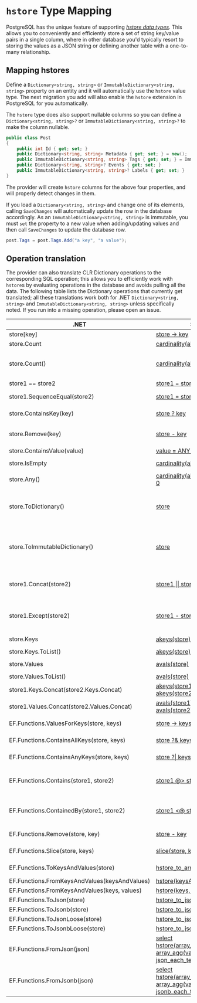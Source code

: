 # `hstore` Type Mapping

PostgreSQL has the unique feature of supporting [*hstore data types*](https://www.postgresql.org/docs/current/static/hstore.html). This allows you to conveniently and efficiently store a set of string key/value pairs in a single column, where in other database you'd typically resort to storing the values as a JSON string or defining another table with a one-to-many relationship.

## Mapping hstores

Define a `Dictionary<string, string>` or `ImmutableDictionary<string, string>` property on an entity and it will automatically use the `hstore` value type.
The next migration you add will also enable the `hstore` extension in PostgreSQL for you automatically.

The `hstore` type does also support nullable columns so you can define a `Dictionary<string, string>?` or `ImmutableDictionary<string, string>?` to make the column nullable.

```csharp
public class Post
{
    public int Id { get; set; }
    public Dictionary<string, string> Metadata { get; set; } = new();
    public ImmutableDictionary<string, string> Tags { get; set; } = ImmutableDictionary<string, string>.Empty;
    public Dictionary<string, string>? Events { get; set; }
    public ImmutableDictionary<string, string>? Labels { get; set; }
}
```

The provider will create `hstore` columns for the above four properties, and will properly detect changes in them.

If you load a `Dictionary<string, string>` and change one of its elements, calling `SaveChanges` will automatically update the row in the database accordingly.
As an `ImmutableDictionary<string, string>` is immutable, you must `set` the property to a new value when adding/updating values and then call `SaveChanges` to update the database row.

```csharp
post.Tags = post.Tags.Add("a key", "a value");
```

## Operation translation

The provider can also translate CLR Dictionary operations to the corresponding SQL operation; this allows you to efficiently work with `hstore`s by evaluating operations in the database and avoids pulling all the data. The following table lists the Dictionary operations that currently get translated; all these translations work both for .NET `Dictionary<string, string>` and `ImmutableDictionary<string, string>` unless specifically noted. If you run into a missing operation, please open an issue.

 .NET                          | SQL                                                                                                                                     | Notes                                                                                                        
-------------------------------|-----------------------------------------------------------------------------------------------------------------------------------------|--------------------------------------------------------------------------------------------------------------
 store[key]                    | [store -> key](https://www.postgresql.org/docs/current/hstore.html#HSTORE-OPS-FUNCS)                                                     |
 store.Count                   | [cardinality(akeys(store))](https://www.postgresql.org/docs/current/hstore.html#HSTORE-OPS-FUNCS)                                        |
 store.Count()                 | [cardinality(akeys(store))](https://www.postgresql.org/docs/current/hstore.html#HSTORE-OPS-FUNCS)                                        | Works on `IEnumerable<KeyValuePair<string, string>>` to count concatenated or subtracted stores. 
 store1 == store2              | [store1 = store2](https://www.postgresql.org/docs/current/hstore.html#HSTORE-OPS-FUNCS)                                                  |
 store1.SequenceEqual(store2)  | [store1 = store2](https://www.postgresql.org/docs/current/hstore.html#HSTORE-OPS-FUNCS)                                                  | Compatible with columns mapped as `jsonb` 
 store.ContainsKey(key)        | [store ? key](https://www.postgresql.org/docs/current/hstore.html#HSTORE-OPS-FUNCS)                                                      | Compatible with columns mapped as `jsonb` 
 store.Remove(key)             | [store - key](https://www.postgresql.org/docs/current/hstore.html#HSTORE-OPS-FUNCS)                                                      | Only `ImmutableDictionary<string, string>`. Compatible with columns mapped as `jsonb` 
 store.ContainsValue(value)    | [value = ANY(avals(store))](https://www.postgresql.org/docs/current/hstore.html#HSTORE-OPS-FUNCS)                                        |
 store.IsEmpty                 | [cardinality(akeys(store)) = 0](https://www.postgresql.org/docs/current/hstore.html#HSTORE-OPS-FUNCS)                                    | Only `ImmutableDictionary<string, string>`                                                                   
 store.Any()                   | [cardinality(akeys(store)) <> 0](https://www.postgresql.org/docs/current/hstore.html#HSTORE-OPS-FUNCS)                                   |
 store.ToDictionary()          | [store](https://www.postgresql.org/docs/current/hstore.html#HSTORE-OPS-FUNCS)                                                    | Converts an `IEnumerable<KeyValuePair<string, string>>` to a `Dictionary<string, string>`. Compatible with columns mapped as `json` and `jsonb`                     
 store.ToImmutableDictionary() | [store](https://www.postgresql.org/docs/current/hstore.html#HSTORE-OPS-FUNCS)                                                    | Converts an `IEnumerable<KeyValuePair<string, string>>` to an `ImmutableDictionary<string, string>`. Compatible with columns mapped as `json` and `jsonb` 
 store1.Concat(store2)         | [store1 \|\| store2](https://www.postgresql.org/docs/current/hstore.html#HSTORE-OPS-FUNCS)                                               | Call `ToDictionary()` or `ToImmutableDictionary()` on result. Compatible with columns mapped as `json` and `jsonb`                                                 
 store1.Except(store2)         | [store1 - store2](https://www.postgresql.org/docs/current/hstore.html#HSTORE-OPS-FUNCS)                                                  | Call `ToDictionary()` or `ToImmutableDictionary()` on result. Compatible with columns mapped as `json` and `jsonb`                                                 
 store.Keys                    | [akeys(store)](https://www.postgresql.org/docs/current/hstore.html#HSTORE-OPS-FUNCS)                                                     | Only `ImmutableDictionary<string, string>`                                                                   
 store.Keys.ToList()           | [akeys(store)](https://www.postgresql.org/docs/current/hstore.html#HSTORE-OPS-FUNCS)                                                     |
 store.Values                  | [avals(store)](https://www.postgresql.org/docs/current/hstore.html#HSTORE-OPS-FUNCS)                                                     | Only `ImmutableDictionary<string, string>`                                                                   
 store.Values.ToList()         | [avals(store)](https://www.postgresql.org/docs/current/hstore.html#HSTORE-OPS-FUNCS)                                                     |
 store1.Keys.Concat(store2.Keys.Concat) | [akeys(store1) \|\| akeys(store2) ](https://www.postgresql.org/docs/current/hstore.html#HSTORE-OPS-FUNCS)                                |
 store1.Values.Concat(store2.Values.Concat) | [avals(store1) \|\| avals(store2) ](https://www.postgresql.org/docs/current/hstore.html#HSTORE-OPS-FUNCS)                                |
 EF.Functions.ValuesForKeys(store, keys) | [store -> keys](https://www.postgresql.org/docs/current/hstore.html#HSTORE-OPS-FUNCS)                                                    | Compatible with columns mapped as `jsonb` 
 EF.Functions.ContainsAllKeys(store, keys) | [store ?& keys](https://www.postgresql.org/docs/current/hstore.html#HSTORE-OPS-FUNCS)                                                    | Compatible with columns mapped as `jsonb` 
 EF.Functions.ContainsAnyKeys(store, keys) | [store ?\| keys](https://www.postgresql.org/docs/current/hstore.html#HSTORE-OPS-FUNCS)                                                   | Compatible with columns mapped as and `jsonb` 
 EF.Functions.Contains(store1, store2) | [store1 @> store2 ](https://www.postgresql.org/docs/current/hstore.html#HSTORE-OPS-FUNCS)                                                |  Accepts two `IEnumerable<KeyValuePair<string, string>>`. Compatible with columns mapped as `jsonb` 
 EF.Functions.ContainedBy(store1, store2) | [store1 <@ store2 ](https://www.postgresql.org/docs/current/hstore.html#HSTORE-OPS-FUNCS)                                                |  Accepts two `IEnumerable<KeyValuePair<string, string>>`. Compatible with columns mapped as `jsonb` 
 EF.Functions.Remove(store, key) | [store - key](https://www.postgresql.org/docs/current/hstore.html#HSTORE-OPS-FUNCS)                                                      | Compatible with columns mapped as `jsonb` 
 EF.Functions.Slice(store, keys) | [ slice(store, keys) ](https://www.postgresql.org/docs/current/hstore.html#HSTORE-OPS-FUNCS)                                           | Compatible with columns mapped as `json` and `jsonb` 
 EF.Functions.ToKeysAndValues(store) | [hstore_to_array](https://www.postgresql.org/docs/current/hstore.html#HSTORE-OPS-FUNCS)                                                | Compatible with columns mapped as `json` and `jsonb` 
 EF.Functions.FromKeysAndValues(keysAndValues) | [ hstore(keysAndValues) ](https://www.postgresql.org/docs/current/hstore.html#HSTORE-OPS-FUNCS)                                        |
 EF.Functions.FromKeysAndValues(keys, values) | [ hstore(keys, values) ](https://www.postgresql.org/docs/current/hstore.html#HSTORE-OPS-FUNCS)                                         |
 EF.Functions.ToJson(store) | [ hstore_to_json(store) ](https://www.postgresql.org/docs/current/hstore.html#HSTORE-OPS-FUNCS)                                        |
 EF.Functions.ToJsonb(store) | [ hstore_to_jsonb(store) ](https://www.postgresql.org/docs/current/hstore.html#HSTORE-OPS-FUNCS)                                       |
 EF.Functions.ToJsonLoose(store) | [ hstore_to_json_loose(store) ](https://www.postgresql.org/docs/current/hstore.html#HSTORE-OPS-FUNCS)                                  |
 EF.Functions.ToJsonbLoose(store) | [ hstore_to_jsonb_loose(store) ](https://www.postgresql.org/docs/current/hstore.html#HSTORE-OPS-FUNCS)                                 |
 EF.Functions.FromJson(json) | [ select hstore(array_agg(key), array_agg(value)) FROM json_each_text(json) ](https://www.postgresql.org/docs/9.3/functions-json.html)  | Not natively supported in PostgreSQL
 EF.Functions.FromJsonb(json) | [ select hstore(array_agg(key), array_agg(value)) FROM jsonb_each_text(json) ](https://www.postgresql.org/docs/9.3/functions-json.html) | Not natively supported in PostgreSQL


